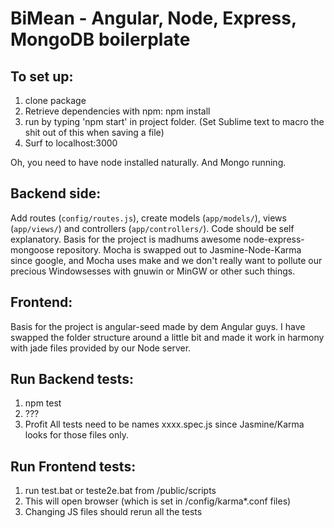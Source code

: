 # BiMean - Angular, Node, Express, MongoDB boilerplate

## To set up:
1. clone package
2. Retrieve dependencies with npm: npm install
3. run by typing 'npm start' in project folder. (Set Sublime text to macro the shit out of this when saving a file)
4. Surf to localhost:3000

Oh, you need to have node installed naturally. And Mongo running.

## Backend side:
Add routes (`config/routes.js`), create models (`app/models/`), views (`app/views/`) and controllers (`app/controllers/`).
Code should be self explanatory. 
Basis for the project is madhums awesome node-express-mongoose repository. Mocha is swapped out to Jasmine-Node-Karma since google, and Mocha uses make and we don't really want to pollute our precious Windowsesses with gnuwin or MinGW or other such things. 

## Frontend:
Basis for the project is angular-seed made by dem Angular guys. I have swapped the folder structure around a little bit and made it work in harmony with jade files provided by our Node server.


## Run Backend tests:
1. npm test
2. ???
3. Profit
All tests need to be names xxxx.spec.js since Jasmine/Karma looks for those files only.


## Run Frontend tests:
1. run test.bat or teste2e.bat from /public/scripts
2. This will open browser (which is set in /config/karma*.conf files)
3. Changing JS files should rerun all the tests

